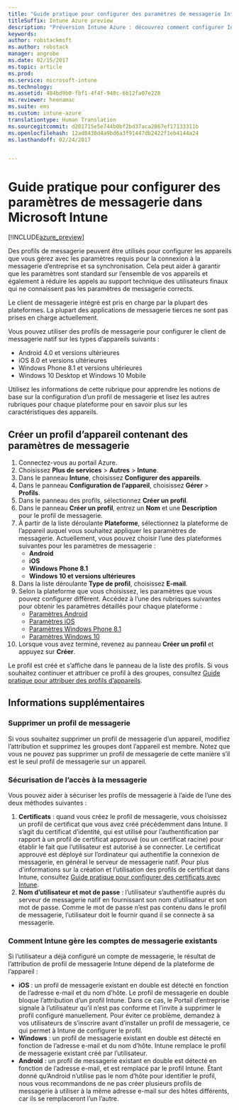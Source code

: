 ```yaml
---
title: "Guide pratique pour configurer des paramètres de messagerie Intune"
titleSuffix: Intune Azure preview
description: "Préversion Intune Azure : découvrez comment configurer Intune pour créer des connexions à la messagerie d’entreprise sur les appareils que vous gérez."
keywords: 
author: robstackmsft
ms.author: robstack
manager: angrobe
ms.date: 02/15/2017
ms.topic: article
ms.prod: 
ms.service: microsoft-intune
ms.technology: 
ms.assetid: 484bd9b0-fbf1-4f4f-940c-6b12fa07e228
ms.reviewer: heenamac
ms.suite: ems
ms.custom: intune-azure
translationtype: Human Translation
ms.sourcegitcommit: d201715e5e744b0bf2bd37aca2867ef17133311b
ms.openlocfilehash: 12ad8430d4a9bd6a3f91447db2422f1eb4144a24
ms.lasthandoff: 02/24/2017


---
```


# <a name="how-to-configure-email-settings-in-microsoft-intune"></a>Guide pratique pour configurer des paramètres de messagerie dans Microsoft Intune

[!INCLUDE[azure_preview](../includes/azure_preview.md)]

Des profils de messagerie peuvent être utilisés pour configurer les appareils que vous gérez avec les paramètres requis pour la connexion à la messagerie d’entreprise et sa synchronisation. Cela peut aider à garantir que les paramètres sont standard sur l’ensemble de vos appareils et également à réduire les appels au support technique des utilisateurs finaux qui ne connaissent pas les paramètres de messagerie corrects.

Le client de messagerie intégré est pris en charge par la plupart des plateformes. La plupart des applications de messagerie tierces ne sont pas prises en charge actuellement.

Vous pouvez utiliser des profils de messagerie pour configurer le client de messagerie natif sur les types d’appareils suivants :

- Android 4.0 et versions ultérieures
- iOS 8.0 et versions ultérieures
- Windows Phone 8.1 et versions ultérieures
- Windows 10 Desktop et Windows 10 Mobile

Utilisez les informations de cette rubrique pour apprendre les notions de base sur la configuration d’un profil de messagerie et lisez les autres rubriques pour chaque plateforme pour en savoir plus sur les caractéristiques des appareils.

## <a name="create-a-device-profile-containing-email-settings"></a>Créer un profil d’appareil contenant des paramètres de messagerie

1. Connectez-vous au portail Azure.
2. Choisissez **Plus de services** > **Autres** > **Intune**.
3. Dans le panneau **Intune**, choisissez **Configurer des appareils**.
2. Dans le panneau **Configuration de l’appareil**, choisissez **Gérer** > **Profils**.
3. Dans le panneau des profils, sélectionnez **Créer un profil**.
4. Dans le panneau **Créer un profil**, entrez un **Nom** et une **Description** pour le profil de messagerie.
5. À partir de la liste déroulante **Plateforme**, sélectionnez la plateforme de l’appareil auquel vous souhaitez appliquer les paramètres de messagerie. Actuellement, vous pouvez choisir l’une des plateformes suivantes pour les paramètres de messagerie :
    - **Android**
    - **iOS**
    - **Windows Phone 8.1**
    - **Windows 10 et versions ultérieures**
6. Dans la liste déroulante **Type de profil**, choisissez **E-mail**.
7. Selon la plateforme que vous choisissez, les paramètres que vous pouvez configurer diffèrent. Accédez à l’une des rubriques suivantes pour obtenir les paramètres détaillés pour chaque plateforme :
    - [Paramètres Android](email-profile-settings-for-android.md)
    - [Paramètres iOS](email-profile-settings-for-ios.md)
    - [Paramètres Windows Phone 8.1](email-profile-settings-for-windows-phone-8-1.md)
    - [Paramètres Windows 10](email-profile-settings-for-windows-10.md)
8. Lorsque vous avez terminé, revenez au panneau **Créer un profil** et appuyez sur **Créer**.

Le profil est créé et s’affiche dans le panneau de la liste des profils.
Si vous souhaitez continuer et attribuer ce profil à des groupes, consultez [Guide pratique pour attribuer des profils d’appareils](how-to-assign-device-profiles.md).

## <a name="further-information"></a>Informations supplémentaires

### <a name="remove-an-email-profile"></a>Supprimer un profil de messagerie

Si vous souhaitez supprimer un profil de messagerie d’un appareil, modifiez l’attribution et supprimez les groupes dont l’appareil est membre. Notez que vous ne pouvez pas supprimer un profil de messagerie de cette manière s’il est le seul profil de messagerie sur un appareil.

### <a name="securing-email-access"></a>Sécurisation de l’accès à la messagerie

Vous pouvez aider à sécuriser les profils de messagerie à l’aide de l’une des deux méthodes suivantes :

1. **Certificats** : quand vous créez le profil de messagerie, vous choisissez un profil de certificat que vous avez créé précédemment dans Intune. Il s’agit du certificat d’identité, qui est utilisé pour l’authentification par rapport à un profil de certificat approuvé (ou un certificat racine) pour établir le fait que l’utilisateur est autorisé à se connecter. Le certificat approuvé est déployé sur l’ordinateur qui authentifie la connexion de messagerie, en général le serveur de messagerie natif.
Pour plus d’informations sur la création et l’utilisation des profils de certificat dans Intune, consultez [Guide pratique pour configurer des certificats avec Intune](/intune-azure/configure-devices/how-to-configure-certificates).
2. **Nom d’utilisateur et mot de passe** : l’utilisateur s’authentifie auprès du serveur de messagerie natif en fournissant son nom d’utilisateur et son mot de passe.
Comme le mot de passe n’est pas contenu dans le profil de messagerie, l’utilisateur doit le fournir quand il se connecte à sa messagerie.


### <a name="how-intune-handles-existing-email-accounts"></a>Comment Intune gère les comptes de messagerie existants

Si l’utilisateur a déjà configuré un compte de messagerie, le résultat de l’attribution de profil de messagerie Intune dépend de la plateforme de l’appareil :

- **iOS** : un profil de messagerie existant en double est détecté en fonction de l’adresse e-mail et du nom d’hôte. Le profil de messagerie en double bloque l’attribution d’un profil Intune. Dans ce cas, le Portail d’entreprise signale à l’utilisateur qu’il n’est pas conforme et l’invite à supprimer le profil configuré manuellement. Pour éviter ce problème, demandez à vos utilisateurs de s’inscrire avant d’installer un profil de messagerie, ce qui permet à Intune de configurer le profil.
- **Windows** : un profil de messagerie existant en double est détecté en fonction de l’adresse e-mail et du nom d’hôte. Intune remplace le profil de messagerie existant créé par l’utilisateur.
- **Android** : un profil de messagerie existant en double est détecté en fonction de l’adresse e-mail, et est remplacé par le profil Intune.
Étant donné qu’Android n’utilise pas le nom d’hôte pour identifier le profil, nous vous recommandons de ne pas créer plusieurs profils de messagerie à utiliser à la même adresse e-mail sur des hôtes différents, car ils se remplaceront l’un l’autre.

